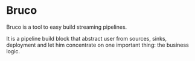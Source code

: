 # Bruco

Bruco is a tool to easy build streaming pipelines. 

It is a pipeline build block that abstract user from sources, sinks, deployment and let him concentrate on one important thing: the business logic.

